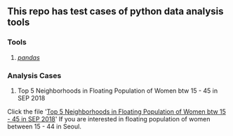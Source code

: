 ## This repo has test cases of python data analysis tools  

### Tools
1. [*pandas*](http://pandas.pydata.org/pandas-docs/stable/)

### Analysis Cases
1. Top 5 Neighborhoods in Floating Population of Women btw 15 - 45 in SEP 2018

Click the file '[Top 5 Neighborhoods in Floating Population of Women btw 15 - 45 in SEP 2018](Top_5_Neighborhoods_in_Floating_Population_of_Women_btw_15-45_in_SEP_2018.ipynb.ipynb)' If you are interested in floating population of women between 15 - 44 in Seoul.  
